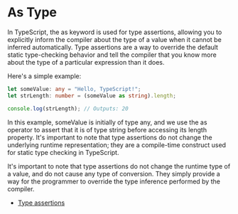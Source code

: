 # As Type


In TypeScript, the as keyword is used for type assertions, allowing you to explicitly inform the compiler about the type of a value when it cannot be inferred automatically. Type assertions are a way to override the default static type-checking behavior and tell the compiler that you know more about the type of a particular expression than it does.

Here's a simple example:

```typescript
let someValue: any = "Hello, TypeScript!";
let strLength: number = (someValue as string).length;

console.log(strLength); // Outputs: 20
```
In this example, someValue is initially of type any, and we use the as operator to assert that it is of type string before accessing its length property. It's important to note that type assertions do not change the underlying runtime representation; they are a compile-time construct used for static type checking in TypeScript.

It's important to note that type assertions do not change the runtime type of a value, and do not cause any type of conversion. They simply provide a way for the programmer to override the type inference performed by the compiler.

- [Type assertions](https://www.typescriptlang.org/docs/handbook/2/everyday-types.html#type-assertions)
